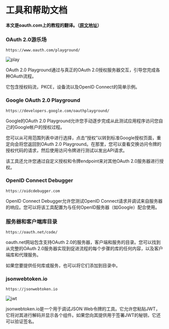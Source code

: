# 工具和帮助文档

**本文是oauth.com上的教程的翻译。（[原文地址](https://www.oauth.com)）**

### OAuth 2.0游乐场

`https://www.oauth.com/playground/`

![play](https://ws1.sinaimg.cn/large/006tKfTcly1ftoj9ztdrzj30sg0kw41k.jpg)

OAuth 2.0 Playground通过与真正的OAuth 2.0授权服务器交互，引导您完成各种OAuth流程。

它包含授权码流，PKCE，设备流以及OpenID Connect的简单示例。

### Google OAuth 2.0 Playground

`https://developers.google.com/oauthplayground/`

Google的OAuth 2.0 Playground允许您手动逐步完成从此测试应用程序访问您自己的Google帐户的授权过程。

您可以从可用范围列表中进行选择，点击“授权”以转到标准Google授权页面，重定向会将您返回到OAuth 2.0 Playground。在那里，您可以查看交换访问令牌的授权代码的请求，然后使用访问令牌进行测试以发出API请求。

该工具还允许您通过自定义授权和令牌endpoint来对其他OAuth 2.0服务器进行授权。

### OpenID Connect Debugger

`https://oidcdebugger.com`

OpenID Connect Debugger允许您测试OpenID Connect请求并调试来自服务器的响应。您可以将该工具配置为与任何OpenID服务器（如Google）配合使用。

### 服务器和客户端库目录

`https://oauth.net/code/`

oauth.net网站包含支持OAuth 2.0的服务器，客户端和服务的目录。您可以找到从完整的OAuth 2.0服务器实现到促进流程的每个步骤的库的任何内容，以及客户端库和代理服务。

如果您要提供任何库或服务，也可以将它们添加到目录中。

### jsonwebtoken.io

`https://jsonwebtoken.io`

![jwt](https://ws3.sinaimg.cn/large/006tKfTcly1ftojc727cbj30sg0ovahn.jpg)

jsonwebtoken.io是一个用于调试JSON Web令牌的工具。它允许您粘贴JWT，它将对其进行解码并显示各个组件。如果您向其提供用于签署JWT的秘钥，它还可以验证签名。